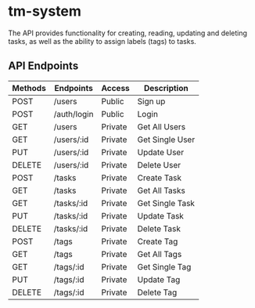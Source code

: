 # tm-system

The API provides functionality for creating, reading, updating and deleting tasks, as well as the ability to assign labels (tags) to tasks.

## API Endpoints

| Methods | Endpoints   | Access  | Description         |
|---------|-------------| ------- |---------------------|
| POST    | /users      | Public  | Sign up             |
| POST    | /auth/login | Public  | Login               |
| GET     | /users      | Private | Get All Users       |
| GET     | /users/:id  | Private | Get Single User     |
| PUT     | /users/:id  | Private | Update User         |
| DELETE  | /users/:id  | Private | Delete User         |
| POST    | /tasks      | Private | Create Task         |
| GET     | /tasks      | Private | Get All Tasks       |
| GET     | /tasks/:id  | Private | Get Single Task     |
| PUT     | /tasks/:id  | Private | Update Task         |
| DELETE  | /tasks/:id  | Private | Delete Task         |
| POST    | /tags       | Private | Create Tag          |
| GET     | /tags       | Private | Get All Tags        |
| GET     | /tags/:id   | Private | Get Single Tag      |
| PUT     | /tags/:id   | Private | Update Tag          |
| DELETE  | /tags/:id   | Private | Delete Tag          |



